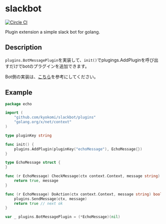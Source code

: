 slackbot
========================

[![Circle CI](https://circleci.com/gh/kyokomi/slackbot.svg?style=svg)](https://circleci.com/gh/kyokomi/slackbot)

Plugin extension a simple slack bot for golang.

## Description

`plugins.BotMessagePlugin`を実装して、`init()`でplugings.AddPluginを呼び出すだけでbotのプラグインを追加できます。

Bot側の実装は、[こちら](https://github.com/kyokomi/nepu-bot/blob/master/main.go)を参考にしてください。

## Example

```go
package echo

import (
	"github.com/kyokomi/slackbot/plugins"
	"golang.org/x/net/context"
)

type pluginKey string

func init() {
	plugins.AddPlugin(pluginKey("echoMessage"), EchoMessage{})
}

type EchoMessage struct {
}

func (r EchoMessage) CheckMessage(ctx context.Context, message string) (bool, string) {
	return true, message
}

func (r EchoMessage) DoAction(ctx context.Context, message string) bool {
	plugins.SendMessage(ctx, message)
	return true // next ok
}

var _ plugins.BotMessagePlugin = (*EchoMessage)(nil)
```

